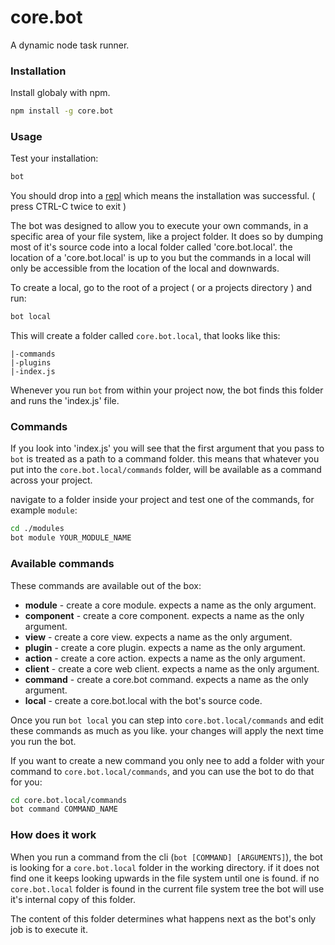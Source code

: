 # core.bot

A dynamic node task runner.

### Installation
Install globaly with npm.
```sh
npm install -g core.bot
```

### Usage

Test your installation:
```sh
bot
```
You should drop into a <a href="https://nodejs.org/api/repl.html#repl_repl">repl</a> which means the installation was successful. ( press CTRL-C twice to exit )

The bot was designed to allow you to execute your own commands, in a specific area of your file system, like a project folder. It does so by dumping most of it's source code into a local folder called 'core.bot.local'. the location of a 'core.bot.local' is up to you but the commands in a local will only be accessible from the location of the local and downwards.

To create a local, go to the root of a project ( or a projects directory ) and run:
```sh
bot local
```
This will create a folder called `core.bot.local`, that looks like this:
```
|-commands
|-plugins
|-index.js
```
Whenever you run `bot` from within your project now, the bot finds this folder and runs the 'index.js' file.

### Commands

If you look into 'index.js' you will see that the first argument that you pass to `bot` is treated as a path to a command folder. this means that whatever you put into the `core.bot.local/commands` folder, will be available as a command across your project.


navigate to a folder inside your project and test one of the commands, for example `module`:

```sh
cd ./modules
bot module YOUR_MODULE_NAME
```
### Available commands

These commands are available out of the box:

* __module__ - create a core module. expects a name as the only argument.
* __component__ - create a core component. expects a name as the only argument.
* __view__ - create a core view. expects a name as the only argument.
* __plugin__ - create a core plugin. expects a name as the only argument.
* __action__ - create a core action. expects a name as the only argument.
* __client__ - create a core web client. expects a name as the only argument.
* __command__ - create a core.bot command. expects a name as the only argument.
* __local__ - create a core.bot.local with the bot's source code.

Once you run `bot local` you can step into `core.bot.local/commands` and edit these commands as much as you like. your changes will apply the next time you run the bot.

If you want to create a new command you only nee to add a folder with your command to `core.bot.local/commands`, and you can use the bot to do that for you:

```sh
cd core.bot.local/commands
bot command COMMAND_NAME
```

### How does it work

When you run a command from the cli (`bot [COMMAND] [ARGUMENTS]`), the bot is looking for a `core.bot.local` folder in the working directory. if it does not find one it keeps looking upwards in the file system until one is found. if no `core.bot.local` folder is found in the current file system tree the bot will use it's internal copy of this folder.

The content of this folder determines what happens next as the bot's only job is to execute it.
